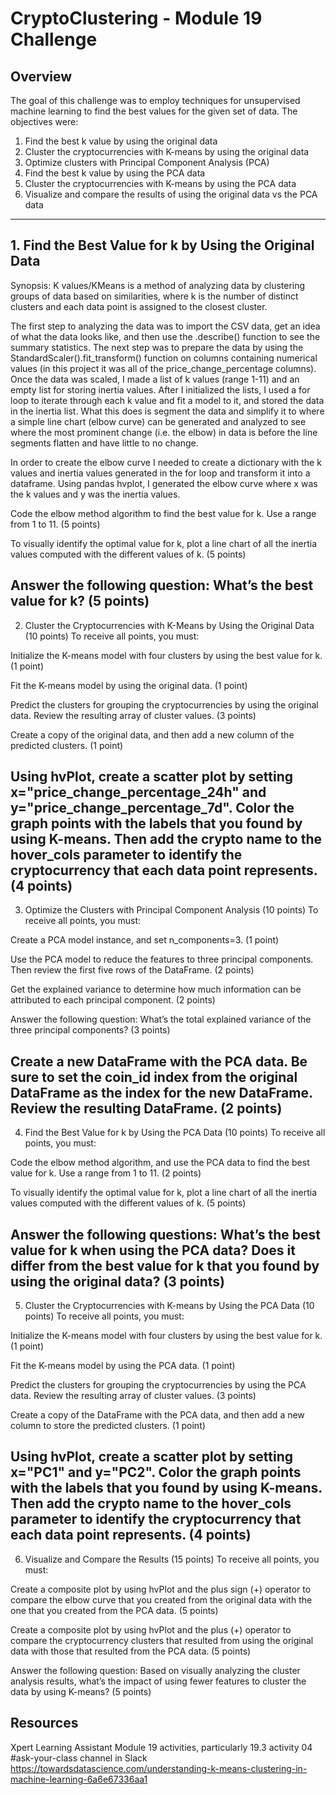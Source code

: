 # CryptoClustering - Module 19 Challenge

## Overview
The goal of this challenge was to employ techniques for unsupervised machine learning to find the best values for the given set of data. The objectives were:
1. Find the best k value by using the original data
2. Cluster the cryptocurrencies with K-means by using the original data
3. Optimize clusters with Principal Component Analysis (PCA)
4. Find the best k value by using the PCA data
5. Cluster the cryptocurrencies with K-means by using the PCA data
6. Visualize and compare the results of using the original data vs the PCA data
--------------------------------
## 1. Find the Best Value for k by Using the Original Data
Synopsis: K values/KMeans is a method of analyzing data by clustering groups of data based on similarities, where k is the number of distinct clusters and each data point is assigned to the closest cluster.

The first step to analyzing the data was to import the CSV data, get an idea of what the data looks like, and then use the .describe() function to see the summary statistics. The next step was to prepare the data by using the StandardScaler().fit_transform() function on columns containing numerical values (in this project it was all of the price_change_percentage columns). Once the data was scaled, I made a list of k values (range 1-11) and an empty list for storing inertia values. After I initialized the lists, I used a for loop to iterate through each k value and fit a model to it, and stored the data in the inertia list. What this does is segment the data and simplify it to where a simple line chart (elbow curve) can be generated and analyzed to see where the most prominent change (i.e. the elbow) in data is before the line segments flatten and have little to no change.

In order to create the elbow curve I needed to create a dictionary with the k values and inertia values generated in the for loop and transform it into a dataframe. Using pandas hvplot, I generated the elbow curve where x was the k values and y was the inertia values.

Code the elbow method algorithm to find the best value for k. Use a range from 1 to 11. (5 points)

To visually identify the optimal value for k, plot a line chart of all the inertia values computed with the different values of k. (5 points)

Answer the following question: What’s the best value for k? (5 points)
---------------------------------
2. Cluster the Cryptocurrencies with K-Means by Using the Original Data (10 points)
To receive all points, you must:

Initialize the K-means model with four clusters by using the best value for k. (1 point)

Fit the K-means model by using the original data. (1 point)

Predict the clusters for grouping the cryptocurrencies by using the original data. Review the resulting array of cluster values. (3 points)

Create a copy of the original data, and then add a new column of the predicted clusters. (1 point)

Using hvPlot, create a scatter plot by setting x="price_change_percentage_24h" and y="price_change_percentage_7d". Color the graph points with the labels that you found by using K-means. Then add the crypto name to the hover_cols parameter to identify the cryptocurrency that each data point represents. (4 points)
------------------------------
3. Optimize the Clusters with Principal Component Analysis (10 points)
To receive all points, you must:

Create a PCA model instance, and set n_components=3. (1 point)

Use the PCA model to reduce the features to three principal components. Then review the first five rows of the DataFrame. (2 points)

Get the explained variance to determine how much information can be attributed to each principal component. (2 points)

Answer the following question: What’s the total explained variance of the three principal components? (3 points)

Create a new DataFrame with the PCA data. Be sure to set the coin_id index from the original DataFrame as the index for the new DataFrame. Review the resulting DataFrame. (2 points)
---------------------------------
4. Find the Best Value for k by Using the PCA Data (10 points)
To receive all points, you must:

Code the elbow method algorithm, and use the PCA data to find the best value for k. Use a range from 1 to 11. (2 points)

To visually identify the optimal value for k, plot a line chart of all the inertia values computed with the different values of k. (5 points)

Answer the following questions: What’s the best value for k when using the PCA data? Does it differ from the best value for k that you found by using the original data? (3 points)
---------------------------------
5. Cluster the Cryptocurrencies with K-means by Using the PCA Data (10 points)
To receive all points, you must:

Initialize the K-means model with four clusters by using the best value for k. (1 point)

Fit the K-means model by using the PCA data. (1 point)

Predict the clusters for grouping the cryptocurrencies by using the PCA data. Review the resulting array of cluster values. (3 points)

Create a copy of the DataFrame with the PCA data, and then add a new column to store the predicted clusters. (1 point)

Using hvPlot, create a scatter plot by setting x="PC1" and y="PC2". Color the graph points with the labels that you found by using K-means. Then add the crypto name to the hover_cols parameter to identify the cryptocurrency that each data point represents. (4 points)
-------------------------------
6. Visualize and Compare the Results (15 points)
To receive all points, you must:

Create a composite plot by using hvPlot and the plus sign (+) operator to compare the elbow curve that you created from the original data with the one that you created from the PCA data. (5 points)

Create a composite plot by using hvPlot and the plus (+) operator to compare the cryptocurrency clusters that resulted from using the original data with those that resulted from the PCA data. (5 points)

Answer the following question: Based on visually analyzing the cluster analysis results, what’s the impact of using fewer features to cluster the data by using K-means? (5 points)

## Resources
Xpert Learning Assistant
Module 19 activities, particularly 19.3 activity 04
#ask-your-class channel in Slack
https://towardsdatascience.com/understanding-k-means-clustering-in-machine-learning-6a6e67336aa1
